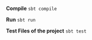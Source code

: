 **Compile** 
```sbt compile```

**Run**
```sbt run```

**Test Files of the project**
```sbt test```
